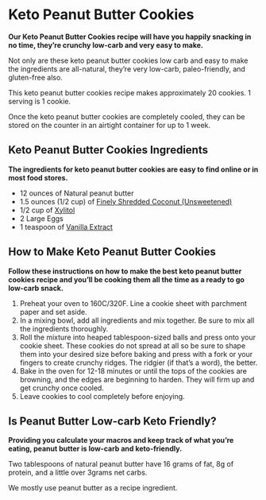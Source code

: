 # Keto Peanut Butter Cookies

**Our Keto Peanut Butter Cookies recipe will have you happily snacking in no time, they’re crunchy low-carb and very easy to make.**

Not only are these keto peanut butter cookies low carb and easy to make the ingredients are all-natural, they’re very low-carb, paleo-friendly, and gluten-free also.

This keto peanut butter cookies recipe makes approximately 20 cookies. 1 serving is 1 cookie.

Once the keto peanut butter cookies are completely cooled, they can be stored on the counter in an airtight container for up to 1 week.

## Keto Peanut Butter Cookies Ingredients

**The ingredients for keto peanut butter cookies are easy to find online or in most food stores.**

- 12 ounces of Natural peanut butter
- 1.5 ounces (1/2 cup) of [Finely Shredded Coconut (Unsweetened)](https://amzn.to/3gUCTmd)
- 1/2 cup of [Xylitol](https://amzn.to/3gWA5oW)
- 2 Large Eggs
- 1 teaspoon of [Vanilla Extract](https://amzn.to/353HGNt)

## How to Make Keto Peanut Butter Cookies

**Follow these instructions on how to make the best keto peanut butter cookies recipe and you’ll be cooking them all the time as a ready to go low-carb snack.**

1. Preheat your oven to 160C/320F. Line a cookie sheet with parchment paper and set aside.
2. In a mixing bowl, add all ingredients and mix together. Be sure to mix all the ingredients thoroughly.
3. Roll the mixture into heaped tablespoon-sized balls and press onto your cookie sheet. These cookies do not spread at all so be sure to shape them into your desired size before baking and press with a fork or your fingers to create crunchy ridges. The ridgier (if that’s a word), the better.
4. Bake in the oven for 12-18 minutes or until the tops of the cookies are browning, and the edges are beginning to harden. They will firm up and get crunchy once cooled.
5. Leave cookies to cool completely before enjoying.

## Is Peanut Butter Low-carb Keto Friendly?

**Providing you calculate your macros and keep track of what you’re eating, peanut butter is low-carb and keto-friendly.**

Two tablespoons of natural peanut butter have 16 grams of fat, 8g of protein, and a little over 3grams net carbs.

We mostly use peanut butter as a recipe ingredient.
